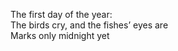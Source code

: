 The first day of the year:    
The birds cry, and the fishes’ eyes are     
Marks only midnight yet    

